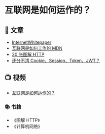 # 互联网是如何运作的？

## 📄 文章

- [InternetWhitepaper](https://web.stanford.edu/class/msande91si/www-spr04/readings/week1/InternetWhitepaper.htm)
- [互联网是如何工作的 MDN](https://developer.mozilla.org/zh-CN/docs/learn/How_the_Internet_works)
- [30 张图解 HTTP ](https://mubu.com/doc/4n-ehUovcCP)
- [还分不清 Cookie、Session、Token、JWT？](https://mubu.com/doc/12i79Sq9hmP)

## 📺 视频

- [互联网是如何运作的？](https://www.bilibili.com/video/BV1Rz4y197Jd)

### 📚 书籍

- 《图解 HTTP》
- 《计算机网络》
